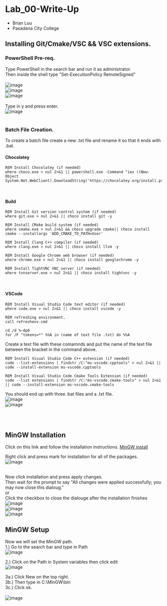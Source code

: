 # Lab_00-Write-Up
- Brian Luu  <br>
- Pasadena City College  <br>
## Installing Git/Cmake/VSC && VSC extensions.
### PowerShell Pre-req.
Type PowerShell in the search bar and run it as administrator.  <br>
Then inside the shell type "Set-ExecutionPolicy RemoteSigned"   <br><br>
![image](https://github.com/Nairbuul/Lab_00-Write-Up/assets/42011526/49548807-5faa-4540-bc73-0e02c820cb4e)  <br>
![image](https://github.com/Nairbuul/Lab_00-Write-Up/assets/42011526/096d0394-8dd9-4f2d-bd70-e7862d27f29c)  <br>
![image](https://github.com/Nairbuul/Lab_00-Write-Up/assets/42011526/0c866b2a-4caa-479d-9400-74c2b3640074)  <br><br>
Type in y and press enter. <br>
![image](https://github.com/Nairbuul/Lab_00-Write-Up/assets/42011526/42110158-bccb-4700-a8c0-9a5bfa94e50f)  <br><br>

### Batch File Creation.
To create a batch file create a new .txt file and rename it so that it ends with .bat.

#### Chocolatey
```
REM Install Chocolatey (if needed)
where choco.exe > nul 2>&1 || powershell.exe -Command "iex ((New-Object System.Net.WebClient).DownloadString('https://chocolatey.org/install.ps1'))"
```
<br>

#### Build
```
REM Install Git version control system (if needed)
where git.exe > nul 2>&1 || choco install git -y

REM Install CMake build system (if needed)
where cmake.exe > nul 2>&1 && choco upgrade cmake|| choco install cmake --installargs 'ADD_CMAKE_TO_PATH=User'

REM Install Clang C++ compiler (if needed)
where clang.exe > nul 2>&1 || choco install llvm -y

REM Install Google Chrome web browser (if needed)
where chrome.exe > nul 2>&1 || choco install googlechrome -y

REM Install TightVNC VNC server (if needed)
where tvnserver.exe > nul 2>&1 || choco install tightvnc -y
```

<br>

#### VSCode 
```
REM Install Visual Studio Code text editor (if needed)
where code.exe > nul 2>&1 || choco install vscode -y

REM refreshing environment.
call refreshenv.cmd

cd /d %~dp0
for /F "tokens=*" %%A in (name of text file .txt) do %%A
```
Create a text file with these comamnds and put the name of the text file between the bracket in the command above.

```
REM Install Visual Studio Code C++ extension (if needed)
code --list-extensions | findstr /C:"ms-vscode.cpptools" > nul 2>&1 || code --install-extension ms-vscode.cpptools

REM Install Visual Studio Code Cmake Tools Extension (if needed)
code --list extensions | findstr /C:"ms-vscode.cmake-tools" > nul 2>&1 || code --install-extension ms-vscode.cmake-tools
```
You should end up with three .bat files and a .txt file. <br>
![image](https://github.com/Nairbuul/Lab_00-Write-Up/assets/42011526/d3a6b6b4-2cab-4cbe-affa-41cca276bef2) <br>
![image](https://github.com/Nairbuul/Lab_00-Write-Up/assets/42011526/ad6b4671-8c25-4af5-86e7-8381233cab0f) <br>


<br><br>
## MinGW Installation
Click on this link and follow the installation instructions. [MinGW install](https://sourceforge.net/projects/mingw/) <br> 

Right click and press mark for installation for all of the packages.  <br>
![image](https://github.com/Nairbuul/Lab_00-Write-Up/assets/42011526/0bd0c2d4-26c4-4f53-a583-d44567adbeb0)  <br><br>

Now click installation and press apply changes. <br>
Then wait for the prompt to say "All changes were applied successfully; you may now close this dialoug." <br>
or <br>
Click the checkbox to close the dialouge after the installation finishes <br>
![image](https://github.com/Nairbuul/Lab_00-Write-Up/assets/42011526/56c6c43e-7164-4ea5-b86f-d514cb9168c2)  <br>
![image](https://github.com/Nairbuul/Lab_00-Write-Up/assets/42011526/690b2147-54e1-49c3-8698-9c3db0fb037b)  <br>
![image](https://github.com/Nairbuul/Lab_00-Write-Up/assets/42011526/e2c889df-c254-4319-8188-735268e40f63)  <br>

## MinGW Setup
Now we will set the MinGW path. <br> 
1.) Go to the search bar and type in Path <br>
![image](https://github.com/Nairbuul/Lab_00-Write-Up/assets/42011526/61f74c36-b6eb-433a-a801-3781b11aef14)  <br>

2.) Click on the Path in System variables then click edit <br>
![image](https://github.com/Nairbuul/Lab_00-Write-Up/assets/42011526/55fd7249-ad4e-4c38-98ed-f61cc4b68b89)  <br>

3a.) Click New on the top right. <br> 
3b.) Then type in C:\MinGW\bin <br> 
3c.) Click ok. <br><br>
![image](https://github.com/Nairbuul/Lab_00-Write-Up/assets/42011526/90bdfef4-9718-4f5e-a1e8-806589878683)  <br>
